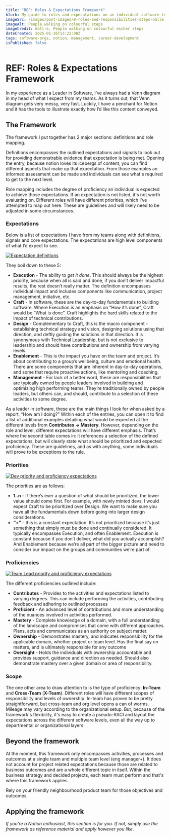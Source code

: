 ```yaml
---
title: "REF: Roles & Expectations Framework"
blurb: My guide to roles and expecatations on an individual software team or at an organizational level.
imageSrc: /images/post-images/8-roles-and-responsibilities-steps-dalle.webp
imageAlt: People walking on colourful steps
imageCredit: dall-e, People walking on colourful escher steps
dateCreated: 2025-01-26T13:22:00Z
tags: software-orgs, notion, management, career-development
isPublished: false
---
```

# REF: Roles & Expectations Framework

In my experience as a Leader in Software, I’ve always had a Venn diagram in my head of what I expect from my teams. As it turns out, that Venn diagram gets very messy, very fast. Luckily, I have a penchant for Notion and it has the tools to illustrate exactly how I’d like this content conveyed. 

## The Framework

The framework I put together has 2 major sections: definitions and role mapping. 

Definitions encompasses the outlined expectations and signals to look out for providing demonstrable evidence that expectation is being met. Opening the entry, because notion loves its icebergs of content, you can find different aspects that make up that expectation. From those examples an informed assessment can be made and individuals can see what's required to get to the next level.

Role mapping includes the degree of proficiency an individual is expected to achieve those expectations. If an expectation is not listed, it's not worth evaluating on. Different roles will have different priorities, which I've attempted to map out here. These are guidelines and will likely need to be adjusted in some circumstances. 

### Expectations

Below is a list of expectations I have from my teams along with definitions, signals and core expectations. The expectations are high level components of what I’d expect to see. 


[![Expectation definitions](/images/post-images/8-expectation-definitions.png)](https://www.notion.so/jweatherby/16f3b75bf3f880a4a4b7c8402743317c?v=16f3b75bf3f88001af33000cd014b3fd&pvs=4)

They boil down to these 5: 

- **Execution** - The ability to *get it done*. This should always be the highest priority, because when all is said and done, if you don’t deliver impactful results, the rest doesn’t really matter. The definition encompasses individual impact and includes components like communication, project management, initiative, etc.
- **Craft** - In software, these are the day-to-day fundamentals to building software. Where Execution is an emphasis on “How it’s done”, Craft would be “What is done”. Craft highlights the hard skills related to the impact of technical contributions.
- **Design** - Complementary to Craft, this is the macro component - establishing technical strategy and vision, designing solutions using that direction, and deftly guiding the solutions in that direction. It is synonymous with Technical Leadership, but is not exclusive to leadership and should have contributions and ownership from varying levels.
- **Enablement** - This is the impact you have on the team and project. It’s about contributing to a group’s wellbeing, culture and emotional health. There are some components that are inherent in day-to-day operations, and some that require proactive actions, like mentoring and coaching.
- **Management** - For lack of a better word, these are responsibilities that are typically owned by people leaders involved in building and optimizing high performing teams. They’re traditionally owned by people leaders, but others can, and should, contribute to a selection of these activities to some degree.

As a leader in software, these are the main things I look for when asked by a report, “How am I doing?” Within each of the entries, you can open it to find a list of additional examples detailing what would be expected at the different levels from **Contributes → Mastery**. However, depending on the role and level, different expectations will have different emphasis. That’s where the second table comes in: it references a selection of the defined expectations, but will clearly state what should be prioritized and expected proficiency. These are guidelines, and as with anything, some individuals will prove to be exceptions to the rule. 

### Priorities

[![Dev priority and proficiency expectations](/images/post-images/8-dev-expectations.png)](https://www.notion.so/jweatherby/16f3b75bf3f880f8a5d4f38983ea40f6?v=1723b75bf3f88030a757000c7e397ea9&pvs=4)


The priorities are as follows: 

- **1..n** - if there’s ever a question of what should be prioritized, the lower value should come first. For example, with newly minted devs, I would expect Craft to be prioritized over Design. We want to make sure you have all the fundamentals down before going into larger design considerations.
- **“+”** - this is a constant expectation. It’s not prioritized because it’s just something that simply must be done and continually considered. It typically encompasses Execution, and often Enablement. Execution is constant because if you don’t deliver, what did you actually accomplish? And Enablement because we’re all part of the bigger picture and need to consider our impact on the groups and communities we’re part of.

### Proficiencies


[![Team Lead priority and proficiency expectations](/images/post-images/8-team-lead-expectations.png)](https://www.notion.so/jweatherby/16f3b75bf3f880f8a5d4f38983ea40f6?v=1723b75bf3f88046b2be000ca8f9dcce&pvs=4)

The different proficiencies outlined include: 

- **Contributes** - Provides to the activities and expectations listed to varying degrees. This can include performing the activities, contributing feedback and adhering to outlined processes
- **Proficient** - An advanced level of contributions and more understanding of the nuances involved in activities performed.
- **Mastery** - Complete knowledge of a domain, with a full understanding of the landscape and compromises that come with different approaches. Plans, acts and communicates as an authority on subject matter.
- **Ownership** - Demonstrates mastery, and indicates responsibility for the applicable domain, whether project or team level. Has the final say on matters, and is ultimately responsible for any outcome
- **Oversight** - Holds the individuals with ownership accountable and provides support, guidance and direction as needed. Should also demonstrate mastery over a given domain or area of responsibility.

### Scope

The one other area to draw attention to is the type of proficiency: **In-Team** and **Cross-Team** (**X-Team**). Different roles will have different scopes of responsibility and levels of ownership. In-team has proven to be pretty straightforward, but cross-team and org level opens a can of worms. Mileage may vary according to the organizational setup. But, because of the framework's flexibility, it's easy to create a pseudo-RACI and layout the expectations across the different software levels, even all the way up to departmental or organizational layers.

## Beyond the framework

At the moment, this framework only encompasses activities, processes and outcomes at a single team and multiple team level (eng manager+). It does not account for project related expectations because those are related to business outcomes and are a whole different topic in itself. Within the business strategy and decided projects, each team must perform and that's where this framework applies. 

Rely on your friendly neighbourhood product team for those objectives and outcomes.

## Applying the framework

*If you're a Notion enthusiast, this section is for you. If not, simply use the framework as reference material and apply however you like.*
